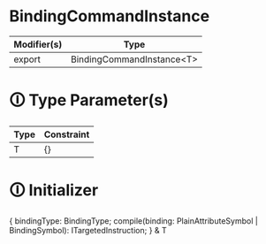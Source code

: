 # BindingCommandInstance

| Modifier(s)                            | Type                     |
|----------------------------------------|--------------------------|
| export | BindingCommandInstance&lt;T&gt; |

# &#128712; Type Parameter(s)

| Type | Constraint |
| ---- | ---------- |
| T    | {}         |

# &#128712; Initializer

{
bindingType: BindingType;
compile(binding: PlainAttributeSymbol | BindingSymbol): ITargetedInstruction;
} & T